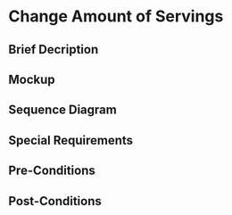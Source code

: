 # Change Amount of Servings
## Brief Decription

## Mockup

## Sequence Diagram

## Special Requirements

## Pre-Conditions

## Post-Conditions
